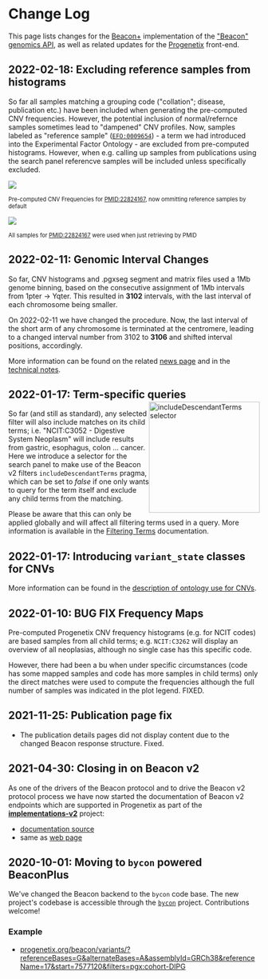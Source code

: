 # Change Log

This page lists changes for the [Beacon+](http://beacon.progenetix.org/ui/)
implementation of the ["Beacon" genomics API](http://beacon-project.io), as well
as related updates for the [Progenetix](http://progenetix.org) front-end.

## 2022-02-18: Excluding reference samples from histograms

So far all samples matching a grouping code ("collation"; disease, publication etc.)
have been included when generating the pre-computed CNV frequencies. However, the
potential inclusion of normal/refernce samples sometimes lead to "dampened" CNV
profiles. Now, samples labeled as "reference sample" ([`EFO:0009654`](http://www.ebi.ac.uk/efo/EFO_0009654)) - 
a term we had introduced into the Experimental Factor Ontology - are excluded from
pre-computed histograms. However, when e.g. calling up samples from publications
using the search panel referencve samples will be included unless specifically excluded.

![](https://progenetix.org/cgi/PGX/cgi/collationPlots.cgi?datasetIds=progenetix&id=PMID:22824167)
<div style="font-size:  0.8em;">Pre-computed CNV Frequencies for <a href="http://progenetix.org/publications/details/?id=PMID:22824167">PMID:22824167</a>, now ommitting reference samples by default</div>

![](https://progenetix.org/beacon/biosamples?datasetIds=progenetix&filters=PMID:22824167)
<div style="font-size:  0.8em;">All samples for <a href="http://progenetix.org/publications/details/?id=PMID:22824167">PMID:22824167</a> were used when just retrieving by PMID</div>

## 2022-02-11: Genomic Interval Changes

So far, CNV histograms and .pgxseg segment and matrix files used a 1Mb genome binning,
based on the consecutive assignment of 1Mb intervals from 1pter -> Yqter. This resulted
in **3102** intervals, with the last interval of each chromosome being smaller.

On 2022-02-11 we have changed the procedure. Now, the last interval of the short
arm of any chromosome is terminated at the centromere, leading to a changed interval number from 3102 to **3106** and shifted interval positions, accordingly.

More information can be found on the related [news page](2022-02-11-change-interval-map.md)
and in the [technical notes](technical-notes.md#genomic-intervals-and-binning).


## 2022-01-17: Term-specific queries

<img src="http://info.progenetix.org/assets/img/2022-01-17-includeDescendantTerms-ui.png" style="float: right; width: 222px; margin-top: -15px;" alt="includeDescendantTerms selector" />So far (and still as standard), any
selected filter will also include matches on its child terms; i.e. "NCIT:C3052 -
Digestive System Neoplasm" will include results from gastric, esophagus, colon
... cancer. Here we introduce a selector for the search panel to make use of the Beacon v2
filters `includeDescendantTerms` pragma, which can be set to _false_ if one only
wants to query for the term itself and exclude any child terms from the matching.

Please be aware that this can only be applied globally and will affect all filtering
terms used in a query. More information is available in the [Filtering Terms](beaconplus.md#filters-filters-filtering-terms) documentation.


## 2022-01-17: Introducing `variant_state` classes for CNVs

More information can be found in the [description of ontology use for CNVs](classifications-and-ontologies.md#genomic-variations-cnv-ontology).

## 2022-01-10: BUG FIX Frequency Maps

Pre-computed Progenetix CNV frequency histograms (e.g. for NCIT codes) are based
samples from all child terms; e.g. `NCIT:C3262` will display an overview of all
neoplasias, although no single case has this specific code.

However, there had been a bu when under specific circumstances (code has some
mapped samples and code has more samples in child terms) only the direct matches
were used to compute the frequencies although the full number of samples was indicated
in the plot legend. FIXED.

## 2021-11-25: Publication page fix

* The publication details pages did not display content due to the changed Beacon response structure. Fixed.

## 2021-04-30: Closing in on Beacon v2

As one of the drivers of the Beacon protocol and to drive the Beacon v2 protocol
process we have now started the documentation of Beacon v2 endpoints which
are supported in Progenetix as part of the [**implementations-v2**](https://github.com/ga4gh-beacon/implementations-v2/blob/main/index.md)
project:

* [documentation source](https://github.com/ga4gh-beacon/implementations-v2/blob/main/progenetix-examples.md)
* same as [web page](https://beacon-project.io/implementations-v2/progenetix-examples.html)

<!--more-->

## 2020-10-01: Moving to `bycon` powered BeaconPlus

We've changed the Beacon backend to the `bycon` code base. The new project's
codebase is accessible through the [`bycon`](http://github.com/progenetix/bycon/)
project. Contributions welcome!

### Example

* [progenetix.org/beacon/variants/?referenceBases=G&alternateBases=A&assemblyId=GRCh38&referenceName=17&start=7577120&filters=pgx:cohort-DIPG](https://progenetix.org/beacon/variants/?referenceBases=G&alternateBases=A&assemblyId=GRCh38&referenceName=17&start=7577120&filters=pgx:cohort-DIPG)
